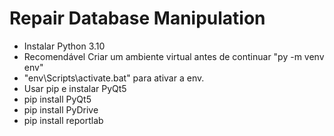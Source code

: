 # Repair Database Manipulation

- Instalar Python 3.10
- Recomendável Criar um ambiente virtual antes de continuar "py -m venv env"
- "env\Scripts\activate.bat" para ativar a env.
- Usar pip e instalar PyQt5
- pip install PyQt5
- pip install PyDrive
- pip install reportlab
